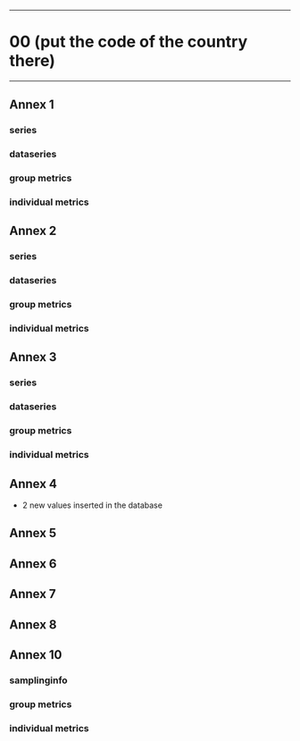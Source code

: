 -----------------------------------------------------------
# 00 (put the code of the country there) 
-----------------------------------------------------------

## Annex 1

### series

### dataseries


### group metrics


### individual metrics

## Annex 2

### series

### dataseries


### group metrics


### individual metrics



## Annex 3

### series

### dataseries


### group metrics


### individual metrics



## Annex 4
* 2 new values inserted in the database


## Annex 5



## Annex 6



## Annex 7



## Annex 8



## Annex 10

### samplinginfo


### group metrics


### individual metrics

